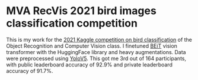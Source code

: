 # MVA RecVis 2021 bird images classification competition

This is my work for the [2021 Kaggle competition on bird classification](https://www.kaggle.com/c/mva-recvis-2021/leaderboard) of the Object Recognition and Computer Vision class. I finetuned [BEiT](https://huggingface.co/transformers/model_doc/beit.html) vision transformer with the HuggingFace library and heavy augmentations. Data were preprocessed using [YoloV5](https://github.com/ultralytics/yolov5). This got me 3rd out of 164 participants, with public leaderboard accuracy of 92.9% and private leaderboard accuracy of 91.7%.

